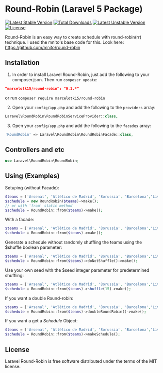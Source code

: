 # Round-Robin (Laravel 5 Package)
[![Latest Stable Version](https://poser.pugx.org/marcelotk15/round-robin/v/stable)](https://packagist.org/packages/marcelotk15/round-robin) [![Total Downloads](https://poser.pugx.org/marcelotk15/round-robin/downloads)](https://packagist.org/packages/marcelotk15/round-robin)
[![Latest Unstable Version](https://poser.pugx.org/marcelotk15/round-robin/v/unstable)](https://packagist.org/packages/marcelotk15/round-robin)
[![License](https://poser.pugx.org/marcelotk15/round-robin/license)](https://packagist.org/packages/marcelotk15/round-robin)

Round-Robin is an easy way to create schedule with round-robin(rr) technique. I used the mnito's base code for this. Look here: https://github.com/mnito/round-robin

## Installation
1) In order to install Laravel Round-Robin, just add the following to your composer.json. Then run `composer update`:
```json
"marcelotk15/round-robin": "0.1.*"
```
or run `composer require marcelotk15/round-robin`

2) Open your `config/app.php` and add the following to the `providers` array:
```php
Laravel\RoundRobin\RoundRobinServiceProvider::class,
```

3) Open your `config/app.php` and add the following to the `facades` array:
```php
'RoundRobin' => Laravel\RoundRobin\RoundRobinFacade::class,
```


## Controllers and etc
```php
use Laravel\RoundRobin\RoundRobin;
```


## Using (Examples)
Setuping (without Facade):
```php
$teams = ['Arsenal', 'Atlético de Madrid', 'Borussia', 'Barcelona','Liverpool', 'Bayer 04', 'Real Madrid'];
$schedule = new RoundRobin($teams)->make();
// or with 'from' static method
$schedule = RoundRobin::from($teams)->make();
```

With a facade:
```php
$teams = ['Arsenal', 'Atlético de Madrid', 'Borussia', 'Barcelona','Liverpool', 'Bayer 04', 'Real Madrid'];
$schedule = RoundRobin::from($teams)->make();
```


Generate a schedule without randomly shuffling the teams using the $shuffle boolean parameter:
```php
$teams = ['Arsenal', 'Atlético de Madrid', 'Borussia', 'Barcelona','Liverpool', 'Bayer 04', 'Real Madrid'];
$schedule = RoundRobin::from($teams)->doNotShuffle()->make();
```

Use your own seed with the $seed integer parameter for predetermined shuffling:
```php
$teams = ['Arsenal', 'Atlético de Madrid', 'Borussia', 'Barcelona','Liverpool', 'Bayer 04', 'Real Madrid'];
$schedule = RoundRobin::from($teams)->shuffle(15)->make();
```

If you want a double Round-robin:
```php
$teams = ['Arsenal', 'Atlético de Madrid', 'Borussia', 'Barcelona','Liverpool', 'Bayer 04', 'Real Madrid'];
$schedule = RoundRobin::from($teams)->doubleRoundRobin()->make();
```

If you want a get a *Schedule* Object:
```php
$teams = ['Arsenal', 'Atlético de Madrid', 'Borussia', 'Barcelona','Liverpool', 'Bayer 04', 'Real Madrid'];
$schedule = RoundRobin::from($teams)->makeSchedule();
```

## License
Laravel Round-Robin is free software distributed under the terms of the MIT license.
